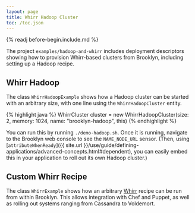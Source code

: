 ```yaml
---
layout: page
title: Whirr Hadoop Cluster
toc: /toc.json
---
```


{% readj before-begin.include.md %}

The project ``examples/hadoop-and-whirr`` includes deployment descriptors 
showing how to provision Whirr-based clusters from Brooklyn,
including setting up a Hadoop recipe.

## Whirr Hadoop

The class ``WhirrHadoopExample`` shows how a Hadoop cluster can be started
with an arbitrary size, with one line using the ``WhirrHadoopCluster`` entity.

{% highlight java %}
    WhirrCluster cluster = new WhirrHadoopCluster(size: 2, memory: 1024, name: "brooklyn-hadoop", this)
{% endhighlight %}

You can run this by running ``./demo-hadoop.sh``.
Once it is running, navigate to the Brooklyn web console to see the ``NAME_NODE_URL`` sensor.
(Then, using [``attributeWhenReady``]({{ site.url }}/use/guide/defining-applications/advanced-concepts.html#dependent), 
you can easily embed this in your application to roll out its own Hadoop cluster.)

## Custom Whirr Recipe

The class ``WhirrExample`` shows how an arbitrary [Whirr](http://whirr.apache.org) recipe
can be run from within Brooklyn.  This allows integration with Chef and Puppet,
as well as rolling out systems ranging from Cassandra to Voldemort.

<!-- TODO include a code snippet, including a recipe -->
